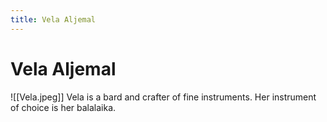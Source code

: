 ```yaml
---
title: Vela Aljemal
---
```

# Vela Aljemal
![[Vela.jpeg]]
Vela is a bard and crafter of fine instruments. Her instrument of choice is her balalaika.